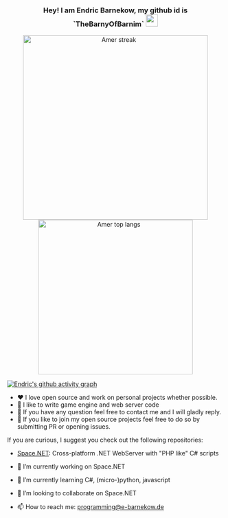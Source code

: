 <h3 align="center">
  <strong>Hey! I am Endric Barnekow, my github id is `TheBarnyOfBarnim`</strong>
  <img src="https://media.giphy.com/media/hvRJCLFzcasrR4ia7z/giphy.gif" width="28">
</h3>

<p align="center">
    <strong></strong>
</p>



<div class="container" align="center">
        <img alt="Amer streak" width="430" src="https://github-readme-streak-stats.herokuapp.com?user=TheBarnyOfBarnim&theme=dark&hide_border=true"/>
        <img alt="Amer top langs" width="360" src="https://github-readme-stats.vercel.app/api/top-langs/?username=TheBarnyOfBarnim&hide=scss,css,javascript,html&layout=compact&theme=dark">
</div>

[![Endric's github activity graph](https://github-readme-activity-graph.cyclic.app/graph?username=TheBarnyOfBarnim&theme=react-dark)](https://github.com/amerkoleci/github-readme-activity-graph)


- :heart: I love open source and work on personal projects whether possible.
- :star2: I like to write game engine and web server code
- 💬 If you have any question feel free to contact me and I will gladly reply.
- 🤔 If you like to join my open source projects feel free to do so by submitting PR or opening issues.

If you are curious, I suggest you check out the following repositories:

- [Space.NET](https://github.com/TheBarnyOfBarnim/Space.NET): Cross-platform .NET WebServer with "PHP like" C# scripts


- 🔭 I’m currently working on Space.NET
- 🌱 I’m currently learning C#, (micro-)python, javascript
- 👯 I’m looking to collaborate on Space.NET
- 📫 How to reach me: programming@e-barnekow.de
